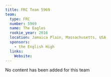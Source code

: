 ```yaml
---
title: FRC Team 5969
team:
  type: FRC
  number: 5969
  name: The Eagles
  rookie_year: 2016
  location: Jamaica Plain, Massachusetts, USA
  sponsors:
    - the English High
  links:
    Website: 
---
```

No content has been added for this team